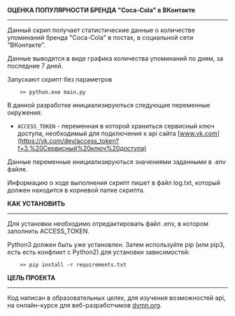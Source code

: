 **ОЦЕНКА ПОПУЛЯРНОСТИ БРЕНДА "Coca-Cola" в ВКонтакте**
_________________________________________________________________________________________________

Данный скрип получает статистические данные о количестве упоминаний бренда "Coca-Cola" в постах, в социальной сети "ВКонтакте".

Данные выводятся в виде графика количества упоминаний по дням, за последние 7 дней.

Запускают скрипт без параметров
```
    >> python.exe main.py
```	
В данной разработке инициализируються следующие переменные окружения:
- `ACCESS_TOKEN` - переменная в которой храниться сервисный ключ доступа, необходимый для подключения к api сайта [www.vk.com](https://vk.com/dev/access_token?f=3.%20Сервисный%20ключ%20доступа)
		
Данные переменные инициализируються значениями заданными в .env файле.

Информацию о ходе выполнения скрипт пишет в файл log.txt, который должен находится в корневой папке скрипта.

**КАК УСТАНОВИТЬ**
_________________________________________________________________________________________________


Для установки необходимо отредактировать файл .env, в котором заполнить ACCESS_TOKEN.

Python3 должен быть уже установлен. Затем используйте pip (или pip3, есть есть конфликт с Python2) для установки зависимостей:
```
    >> pip install -r requirements.txt
```

**ЦЕЛЬ ПРОЕКТА**
_________________________________________________________________________________________________

Код написан в образовательных целях, для изучения возможностей api, на онлайн-курсе для веб-разработчиков [dvmn.org](https://dvmn.org).
